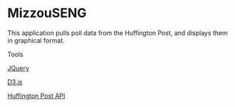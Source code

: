 # MizzouSENG

This application pulls poll data from the Huffington Post, and displays them in graphical format.

Tools

[JQuery](https://jquery.com/)

[D3.js](http://d3js.org/)

[Huffington Post API](http://elections.huffingtonpost.com/pollster/api)